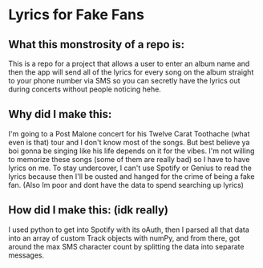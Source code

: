 # Lyrics for Fake Fans

## What this monstrosity of a repo is:

This is a repo for a project that allows a user to enter an album name and then the app will send all of the lyrics 
for every song on the album straight to your phone number via SMS so you can secretly have the lyrics out during 
concerts without people noticing hehe.

## Why did I make this: 

I'm going to a Post Malone concert for his Twelve Carat Toothache (what even is that) tour and I don't know most of the songs.
But best believe ya boi gonna be singing like his life depends on it for the vibes. I'm not willing to memorize these songs (some of them are really bad)
so I have to have lyrics on me. To stay undercover, I can't use Spotify or Genius to read the lyrics because then I'll be ousted and 
hanged for the crime of being a fake fan. (Also Im poor and dont have the data to spend searching up lyrics)

## How did I make this: (idk really)

I used python to get into Spotify with its oAuth, then I parsed all that data into an array of custom Track objects 
with numPy, and from there, got around the max SMS character count by splitting the data into separate messages. 